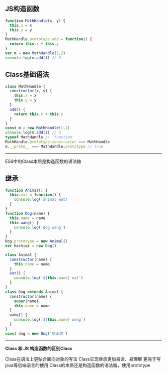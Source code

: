 ## JS构造函数

```js
function MathHandle(x, y) {
  this.x = x
  this.y = y
}
MathHandle.prototype.add = function() {
  return this.x + this.y
}
var m = new MathHandle(1,2)
console.log(m.add()) // 3
```

## Class基础语法

```js
class MathHandle {
  constructor(x, y) {
    this.x = x
    this.y = y
  }
  add() {
    return this.x + this.y
  }
}
const m = new MathHandle(1,2)
console.log(m.add()) // 3
typeof MathHandle // 'function'
MathHandle.prototype.constructor === MathHandle
m.__proto__ === MathHandle.prototype // true
```
---

ES6中的Class本质是构造函数的语法糖


## 继承

```js
function Animal() {  
  this.eat = function() {
    console.log('animal eat)
  }
}
function Dog(name) {  
  this.name = name
  this.wang() {
    console.log('dog wang')
  }
}
Dog.prototype = new Animal()
var hashiqi = new Dog()
```


```js
class Animal {
  constructor(name) {
    this.name = name
  }
  eat() {
    console.log(`${this.name} eat`)
  }
}
class Dog extends Animal {
  constructor(name) {
    super(name)
    this.name = name
  }
  wang() {
    console.log(`${this.name} wang`)
  }
}
const dog = new Dog('哈士奇')
```


---

**Class 和 JS 构造函数的区别Class**

Class在语法上更贴合面向对象的写法
Class实现继承更加易读、易理解
更易于写java等后端语言的使用
Class的本质还是构造函数的语法糖，使用prototype